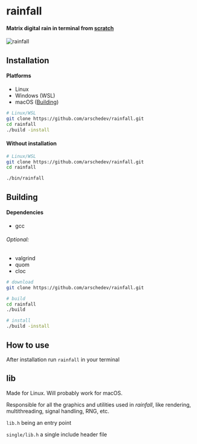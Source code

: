 # rainfall
#### Matrix digital rain in terminal from [scratch](#lib)
![rainfall](./rainfall.gif)

## Installation
#### Platforms
- Linux
- Windows (WSL)
- macOS ([Building](#building))

```sh
# Linux/WSL
git clone https://github.com/arschedev/rainfall.git
cd rainfall
./build -install
```

#### Without installation
```sh
# Linux/WSL
git clone https://github.com/arschedev/rainfall.git
cd rainfall

./bin/rainfall
```

## Building
#### Dependencies
- gcc

###### Optional:
- valgrind
- quom
- cloc
```sh
# download
git clone https://github.com/arschedev/rainfall.git

# build
cd rainfall
./build

# install
./build -install
```

## How to use
After installation run `rainfall` in your terminal

## lib
Made for Linux. Will probably work for macOS.

Responsible for all the graphics and utilities used in *rainfall*, like rendering, multithreading, signal handling, RNG, etc.

`lib.h` being an entry point

`single/lib.h` a single include header file
